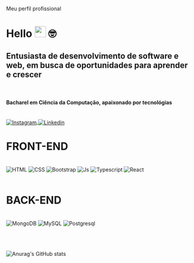 
Meu perfil profissional

# Hello <img src="https://media.giphy.com/media/hvRJCLFzcasrR4ia7z/giphy.gif" width="30"> 🤓

## Entusiasta de desenvolvimento de software e web, em busca de oportunidades para aprender e crescer
<br>
<h4>Bacharel em Ciência da Computação, apaixonado por tecnológias</h4>
</br>

<div>
  <a href="https://instagram.com/tasf_" target="_blank">
  <img align="center" src="https://img.shields.io/badge/Instagram-E4405F?style=for-the-badge&logo=instagram&logoColor=white" alt="Instagram"/>
   <a href="https://www.linkedin.com/in/thomas-farias-13b865169/" target="_blank">
 <img align="center" src="https://img.shields.io/badge/LinkedIn-0077B5?style=for-the-badge&logo=linkedin&logoColor=white" alt="Linkedin"/>
</a>

</div>


# FRONT-END
<div aling="center"><br>
  <img align="center" alt="HTML" src="https://img.shields.io/badge/HTML5-E34F26?style=for-the-badge&logo=html5&logoColor=white">
  <img align="center" alt="CSS" src="https://img.shields.io/badge/CSS3-1572B6?style=for-the-badge&logo=css3&logoColor=white">
  <img align="center" alt="Bootstrap" src="https://img.shields.io/badge/Bootstrap-563D7C?style=for-the-badge&logo=bootstrap&logoColor=white">
  <img align="center" alt="Js" src="https://img.shields.io/badge/JavaScript-323330?style=for-the-badge&logo=javascript&logoColor=F7DF1E">
  <img align="center" alt="Typescript" src="https://img.shields.io/badge/TypeScript-007ACC?style=for-the-badge&logo=typescript&logoColor=white">
  <img align="center" alt="React" src="https://img.shields.io/badge/React-20232A?style=for-the-badge&logo=react&logoColor=61DAFB">
  
  </div>
  </br>

  # BACK-END
<div aling="center"><br>
  <img align="center" alt="MongoDB" src="https://img.shields.io/badge/MongoDB-4EA94B?style=for-the-badge&logo=mongodb&logoColor=white">
  <img align="center" alt="MySQL" src="https://img.shields.io/badge/MySQL-00000F?style=for-the-badge&logo=mysql&logoColor=white">
  <img align="center" alt="Postgresql" src="https://img.shields.io/badge/PostgreSQL-316192?style=for-the-badge&logo=postgresql&logoColor=white">
 
  </div>
  </br>

  <br>
  <br>

  ![Anurag's GitHub stats](https://github-readme-stats.vercel.app/api?username=thomasfarias95&show_icons=true)

  </br>
  </br>
